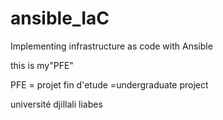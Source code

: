 # ansible_IaC
Implementing infrastructure as code with Ansible

this is my"PFE" 

PFE = projet fin d'etude =undergraduate project  

   université djillali liabes
